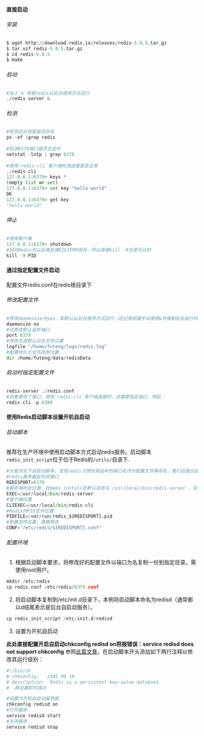 #### 直接启动

###### 安装

[redis官网]: https://redis.io/download

```python
$ wget http://download.redis.io/releases/redis-5.0.5.tar.gz
$ tar xzf redis-5.0.5.tar.gz
$ cd redis-5.0.5
$ make
```

###### 启动

```python
#加上`&`号使redis以后台程序方式运行  
./redis-server & 
```

###### 检测

```python
#检测后台进程是否存在  
ps -ef |grep redis  
  
#检测6379端口是否在监听  
netstat -lntp | grep 6379  
  
#使用`redis-cli`客户端检测连接是否正常  
./redis-cli  
127.0.0.1:6379> keys *  
(empty list or set)  
127.0.0.1:6379> set key "hello world"  
OK  
127.0.0.1:6379> get key  
"hello world" 
```

###### 停止

```python
#使用客户端  
127.0.0.1:6379> shutdown  
#因为Redis可以妥善处理SIGTERM信号，所以直接kill -9也是可以的  
kill -9 PID 
```

#### 通过指定配置文件启动

配置文件redis.conf在redis根目录下

###### 修改配置文件

```python
#修改daemonize为yes，即默认以后台程序方式运行（还记得前面手动使用&号强制后台运行吗）。  
daemonize no  
#可修改默认监听端口  
port 6379  
#修改生成默认日志文件位置  
logfile "/home/futeng/logs/redis.log"  
#配置持久化文件存放位置  
dir /home/futeng/data/redisData
```

###### 启动时指定配置文件

```python
redis-server ./redis.conf  
#如果更改了端口，使用`redis-cli`客户端连接时，也需要指定端口，例如：  
redis-cli -p 6380 
```

#### 使用Redis启动脚本设置开机自启动

###### 启动脚本

推荐在生产环境中使用启动脚本方式启动redis服务。启动脚本`redis_init_script`位于位于Redis的`/utils/`目录下.

```python
#大致浏览下该启动脚本，发现redis习惯性用监听的端口名作为配置文件等命名，我们后面也遵循这个约定。  
#redis服务器监听的端口  
REDISPORT=6379  
#服务端所处位置，在make install后默认存放与`/usr/local/bin/redis-server`，如果未make install则需要修改该路径，下同。  
EXEC=/usr/local/bin/redis-server  
#客户端位置  
CLIEXEC=/usr/local/bin/redis-cli  
#Redis的PID文件位置  
PIDFILE=/var/run/redis_${REDISPORT}.pid  
#配置文件位置，需要修改  
CONF="/etc/redis/${REDISPORT}.conf" 
```

###### 配置环境

1. 根据启动脚本要求，将修改好的配置文件以端口为名复制一份到指定目录。需使用root用户。

```python
mkdir /etc/redis  
cp redis.conf /etc/redis/6379.conf 
```

2. 将启动脚本复制到/etc/init.d目录下，本例将启动脚本命名为redisd（通常都以d结尾表示是后台自启动服务）。

```python
cp redis_init_script /etc/init.d/redisd 
```

3. 设置为开机自启动

**此处直接配置开启自启动chkconfig redisd on将报错误：service redisd does not support chkconfig**
参照[此篇文章](http://www.cnblogs.com/goodspeed/archive/2012/10/18/2729615.html)，在启动脚本开头添加如下两行注释以修改其运行级别：

```python
#!/bin/sh  
# chkconfig:   2345 90 10  
# description:  Redis is a persistent key-value database  
#  再设置即可成功
```

```python
#设置为开机自启动服务器  
chkconfig redisd on  
#打开服务  
service redisd start  
#关闭服务  
service redisd stop  
```

